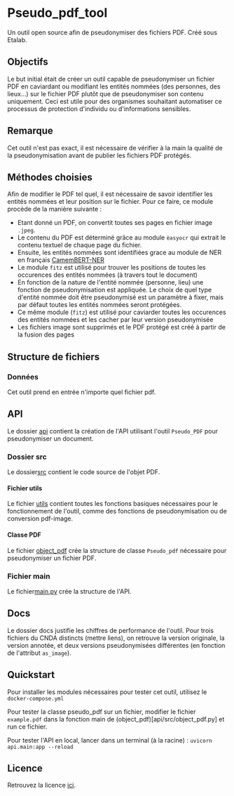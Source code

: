 # Pseudo_pdf_tool
Un outil open source afin de pseudonymiser des fichiers PDF. Créé sous Etalab.

## Objectifs
Le but initial était de créer un outil capable de pseudonymiser un fichier PDF en caviardant ou modifiant les entités nommées (des personnes, des lieux...) sur le fichier PDF plutôt que de pseudonymiser son contenu uniquement. Ceci est utile pour des organismes souhaitant automatiser ce processus de protection d'individu ou d'informations sensibles.

## Remarque
Cet outil n'est pas exact, il est nécessaire de vérifier à la main la qualité de la pseudonymisation avant de publier les fichiers PDF protégés.

## Méthodes choisies
Afin de modifier le PDF tel quel, il est nécessaire de savoir identifier les entités nommées et leur position sur le fichier. Pour ce faire, ce module procède de la manière suivante :
- Etant donné un PDF, on convertit toutes ses pages en fichier image `.jpeg`.
- Le contenu du PDF est déterminé grâce au module `èasyocr` qui extrait le contenu textuel de chaque page du fichier.
- Ensuite, les entités nommées sont identifiées grace au module de NER en français [CamemBERT-NER](https://huggingface.co/Jean-Baptiste/camembert-ner)
- Le module `fitz` est utilisé pour trouver les positions de toutes les occurences des entités nommées (à travers tout le document)
- En fonction de la nature de l'entité nommée (personne, lieu) une fonction de pseudonymisation est appliquée. Le choix de quel type d'entité nommée doit être pseudonymisé est un paramètre à fixer, mais par défaut toutes les entités nommées seront protégées.
- Ce même module (`fitz`) est utilisé pour caviarder toutes les occurences des entités nommées et les cacher par leur version pseudonymisée
- Les fichiers image sont supprimés et le PDF protégé est créé à partir de la fusion des pages


## Structure de fichiers
### Données
Cet outil prend en entrée n'importe quel fichier pdf.

## API
Le dossier [api](api/) contient la création de l'API utilisant l'outil `Pseudo_PDF` pour pseudonymiser un document.

### Dossier src
Le dossier[src](api/src/) contient le code source de l'objet PDF.

#### Fichier utils
Le fichier [utils](api/src/utils.py) contient toutes les fonctions basiques nécessaires pour le fonctionnement de l'outil, comme des fonctions de pseudonymisation ou de conversion pdf-image.

#### Classe PDF
Le fichier [object_pdf](api/src/object_pdf.py) crée la structure de classe `Pseudo_pdf` nécessaire pour pseudonymiser un fichier PDF. 

### Fichier main
Le fichier[main.py](api/main.py) crée la structure de l'API.

## Docs

Le dossier docs justifie les chiffres de performance de l'outil. Pour trois fichiers du CNDA distincts (mettre liens), on retrouve la version originale, la version annotée, et deux versions pseudonymisées différentes (en fonction de l'attribut `as_image`).




## Quickstart
Pour installer les modules nécessaires pour tester cet outil, utilisez le `docker-compose.yml`

Pour tester la classe pseudo_pdf sur un fichier, modifier le fichier `example.pdf` dans la fonction main de (object_pdf)[api/src/object_pdf.py] et run ce fichier.

Pour tester l'API en local, lancer dans un terminal (à la racine) :
`uvicorn api.main:app --reload`

## Licence
Retrouvez la licence [ici](LICENSE).

